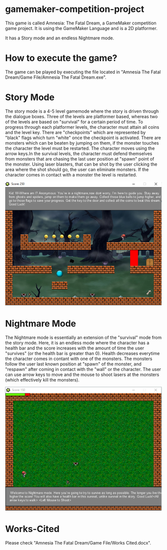 # gamemaker-competition-project
This game is called Amnesia: The Fatal Dream, a GameMaker competition game project. It is using the GameMaker Language and is a 2D platformer.

It has a Story mode and an endless Nightmare mode.

# How to execute the game?
The game can be played by executing the file located in "Amnesia The Fatal Dream/Game File/Amnesia The Fatal Dream.exe".

# Story Mode
The story mode is a 4-5 level gamemode where the story is driven through the dialogue boxes. Three of the levels are platformer based, whereas two of the levels are based on "survival" for a certain period of time. To progress through each platformer levels, the character must attain all coins and the level key. There are "checkpoints" which are represented by "black" flags which turn "white" once the checkpoint is activated. There are monsters which can be beaten by jumping on them, if the monster touches the character the level must be restarted. The character moves using the arrow keys.In the survival levels, the character must defend themselves from monsters that are chasing the last user position at "spawn" point of the monster. Using laser blasters, that can be shot by the user clicking the area where the shot should go, the user can eliminate monsters. If the character comes in contact with a monster the level is restarted. 

<img src = "storyimage.PNG">

# Nightmare Mode
The Nightmare mode is essentially an extension of the "survival" mode from the story mode. Here, it is an endless mode where the character has a health bar and the score increases with the amount of time the user "survives" (or the health bar is greater than 0). Health decreases everytime the character comes in contant with one of the monsters. The monsters follow the user last known position at "spawn" of the monster, and "respawn" after coming in contact with the "wall" or the character. The user can use arrow keys to move and the mouse to shoot lasers at the monsters (which effectively kill the monsters).

<img src = "nightmareimage.PNG">

# Works-Cited
Please check "Amnesia The Fatal Dream/Game File/Works Cited.docx".
